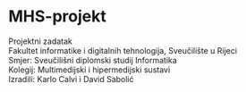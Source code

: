 # MHS-projekt
Projektni zadatak \
Fakultet informatike i digitalnih tehnologija, Sveučilište u Rijeci \
Smjer: Sveučilišni diplomski studij Informatika \
Kolegij: Multimedijski i hipermedijski sustavi \
Izradili: Karlo Calvi i David Sabolić
